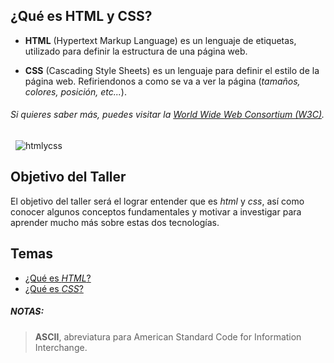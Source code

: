 ## ¿Qué es HTML y CSS?
- **HTML** (Hypertext Markup Language) es un lenguaje de etiquetas, utilizado para definir la estructura de una página web.

- **CSS** (Cascading Style Sheets) es un lenguaje para definir el estilo de la página web. Refiriendonos a como se va a ver la página (*tamaños, colores, posición, etc...*).

###### Si quieres saber más, puedes visitar la [World Wide Web Consortium (W3C)](https://www.w3.org/standards/webdesign/htmlcss).
&nbsp;
![htmlycss](https://proxy.duckduckgo.com/iu/?u=http%3A%2F%2Fwww.xhtmljunction.com%2Fblog%2Fwp-content%2Fuploads%2F2018%2F02%2Fhtml5-css3.png&f=1&nofb=1)

## Objetivo del Taller
El objetivo del taller será el lograr entender que es *html* y *css*, así como conocer algunos conceptos fundamentales y motivar a investigar para aprender mucho más sobre estas dos tecnologías.

## Temas
- [¿Qué es *HTML*?](material/html1)
- [¿Qué es *CSS*?](/material/css1)


##### NOTAS:
> **ASCII**, abreviatura para American Standard Code for Information Interchange.

